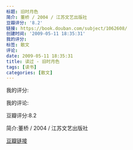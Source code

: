 ```yaml
---
标题: 旧时月色
简介: 董桥 / 2004 / 江苏文艺出版社
豆瓣评分: '8.2'
链接: https://book.douban.com/subject/1062608/
创建时间: '2009-05-11 18:35:31'
我的评分:
标签: 散文
评论:
date: 2009-05-11 18:35:31
title: 读过 - 旧时月色
tags: [读书]
categories: [散文]
---
```


我的评分:

我的评论:

豆瓣评分:8.2

简介:董桥 / 2004 / 江苏文艺出版社

[豆瓣链接](https://book.douban.com/subject/1062608/)

